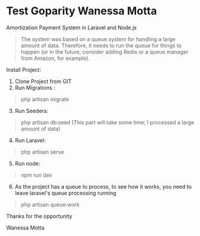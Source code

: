 # Test Goparity Wanessa Motta

Amortization Payment System in Laravel and Node.js

> The system was based on a queue system for handling a large amount of data. Therefore, it needs to run the queue for things to happen (or in the future, consider adding Redis or a queue manager from Amazon, for example).

Install Project:

1) Clone Project from GIT
2) Run Migrations : 
>php artisan migrate
3) Run Seeders: 
>php artisan db:seed (This part will take some time; I processed a large amount of data)
4) Run Laravel: 
>php artisan serve
5) Run node: 
>npm run  dev
6) As the project has a queue to process, to see how it works, you need to leave laravel's queue processing running
>php artisan queue:work

Thanks for the opportunity

Wanessa Motta
